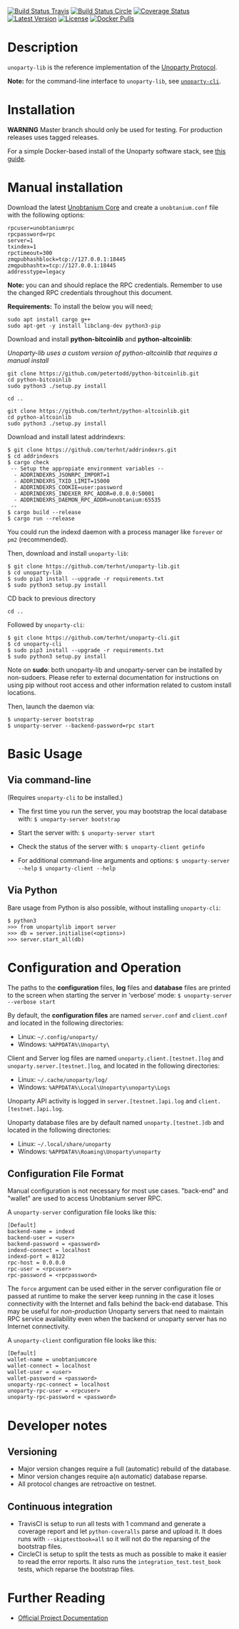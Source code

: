 [![Build Status Travis](https://travis-ci.org/UnopartyXUP/unoparty-lib.svg?branch=develop)](https://travis-ci.org/UnopartyXUP/unoparty-lib)
[![Build Status Circle](https://circleci.com/gh/UnopartyXUP/unoparty-lib.svg?&style=shield)](https://circleci.com/gh/UnopartyXUP/unoparty-lib)
[![Coverage Status](https://coveralls.io/repos/UnopartyXUP/unoparty-lib/badge.png?branch=develop)](https://coveralls.io/r/UnopartyXUP/unoparty-lib?branch=develop)
[![Latest Version](https://pypip.in/version/unoparty-lib/badge.svg)](https://pypi.python.org/pypi/unoparty-lib/)
[![License](https://pypip.in/license/unoparty-lib/badge.svg)](https://pypi.python.org/pypi/unoparty-lib/)
[![Docker Pulls](https://img.shields.io/docker/pulls/unoparty/unoparty-server.svg?maxAge=2592000)](https://hub.docker.com/r/unoparty/unoparty-server/)


# Description
`unoparty-lib` is the reference implementation of the [Unoparty Protocol](https://unoparty.io).

**Note:** for the command-line interface to `unoparty-lib`, see [`unoparty-cli`](https://github.com/terhnt/unoparty-cli).


# Installation

**WARNING** Master branch should only be used for testing. For production releases uses tagged releases.

For a simple Docker-based install of the Unoparty software stack, see [this guide](http://unoparty.io/docs/federated_node/).


# Manual installation

Download the latest [Unobtanium Core](https://github.com/unobtanium-official/unobtanium/releases) and create
a `unobtanium.conf` file with the following options:

```
rpcuser=unobtaniumrpc
rpcpassword=rpc
server=1
txindex=1
rpctimeout=300
zmqpubhashblock=tcp://127.0.0.1:18445
zmqpubhashtx=tcp://127.0.0.1:18445
addresstype=legacy
```
**Note:** you can and should replace the RPC credentials. Remember to use the changed RPC credentials throughout this document.

**Requirements:**
To install the below you will need;
```
sudo apt install cargo g++
sudo apt-get -y install libclang-dev python3-pip
```

Download and install **python-bitcoinlib** and **python-altcoinlib**:

_Unoparty-lib uses a custom version of python-altcoinlib that requires a manual install_

```
git clone https://github.com/petertodd/python-bitcoinlib.git
cd python-bitcoinlib
sudo python3 ./setup.py install

cd ..

git clone https://github.com/terhnt/python-altcoinlib.git
cd python-altcoinlib
sudo python3 ./setup.py install
```

Download and install latest addrindexrs:
```
$ git clone https://github.com/terhnt/addrindexrs.git
$ cd addrindexrs
$ cargo check
 -- Setup the appropiate environment variables --
  - ADDRINDEXRS_JSONRPC_IMPORT=1
  - ADDRINDEXRS_TXID_LIMIT=15000
  - ADDRINDEXRS_COOKIE=user:password
  - ADDRINDEXRS_INDEXER_RPC_ADDR=0.0.0.0:50001
  - ADDRINDEXRS_DAEMON_RPC_ADDR=unobtanium:65535
 --
$ cargo build --release
$ cargo run --release
```

You could run the indexd daemon with a process manager like `forever` or `pm2` (recommended).

Then, download and install `unoparty-lib`:

```
$ git clone https://github.com/terhnt/unoparty-lib.git
$ cd unoparty-lib
$ sudo pip3 install --upgrade -r requirements.txt
$ sudo python3 setup.py install
```

CD back to previous directory
```
cd ..
```

Followed by `unoparty-cli`:

```
$ git clone https://github.com/terhnt/unoparty-cli.git
$ cd unoparty-cli
$ sudo pip3 install --upgrade -r requirements.txt
$ sudo python3 setup.py install
```

Note on **sudo**: both unoparty-lib and unoparty-server can be installed by non-sudoers. Please refer to external documentation for instructions on using pip without root access and other information related to custom install locations.


Then, launch the daemon via:

```
$ unoparty-server bootstrap
$ unoparty-server --backend-password=rpc start
```

# Basic Usage

## Via command-line

(Requires `unoparty-cli` to be installed.)

* The first time you run the server, you may bootstrap the local database with:
	`$ unoparty-server bootstrap`

* Start the server with:
	`$ unoparty-server start`

* Check the status of the server with:
	`$ unoparty-client getinfo`

* For additional command-line arguments and options:
	`$ unoparty-server --help`
	`$ unoparty-client --help`

## Via Python

Bare usage from Python is also possible, without installing `unoparty-cli`:

```
$ python3
>>> from unopartylib import server
>>> db = server.initialise(<options>)
>>> server.start_all(db)
```

# Configuration and Operation

The paths to the **configuration** files, **log** files and **database** files are printed to the screen when starting the server in ‘verbose’ mode:
	`$ unoparty-server --verbose start`

By default, the **configuration files** are named `server.conf` and `client.conf` and located in the following directories:

* Linux: `~/.config/unoparty/`
* Windows: `%APPDATA%\Unoparty\`

Client and Server log files are named `unoparty.client.[testnet.]log` and `unoparty.server.[testnet.]log`, and located in the following directories:

* Linux: `~/.cache/unoparty/log/`
* Windows: `%APPDATA%\Local\Unoparty\unoparty\Logs`

Unoparty API activity is logged in `server.[testnet.]api.log` and `client.[testnet.]api.log`.

Unoparty database files are by default named `unoparty.[testnet.]db` and located in the following directories:

* Linux: `~/.local/share/unoparty`
* Windows: `%APPDATA%\Roaming\Unoparty\unoparty`

## Configuration File Format

Manual configuration is not necessary for most use cases. "back-end" and "wallet" are used to access Unobtanium server RPC.

A `unoparty-server` configuration file looks like this:

	[Default]
	backend-name = indexd
	backend-user = <user>
	backend-password = <password>
	indexd-connect = localhost
	indexd-port = 8122
	rpc-host = 0.0.0.0
	rpc-user = <rpcuser>
	rpc-password = <rpcpassword>

The ``force`` argument can be used either in the server configuration file or passed at runtime to make the server keep running in the case it loses connectivity with the Internet and falls behind the back-end database. This may be useful for *non-production* Unoparty servers that need to maintain RPC service availability even when the backend or unoparty server has no Internet connectivity.

A `unoparty-client` configuration file looks like this:

	[Default]
	wallet-name = unobtaniumcore
	wallet-connect = localhost
	wallet-user = <user>
	wallet-password = <password>
	unoparty-rpc-connect = localhost
	unoparty-rpc-user = <rpcuser>
	unoparty-rpc-password = <password>


# Developer notes

## Versioning

* Major version changes require a full (automatic) rebuild of the database.
* Minor version changes require a(n automatic) database reparse.
* All protocol changes are retroactive on testnet.

## Continuous integration
 - TravisCI is setup to run all tests with 1 command and generate a coverage report and let `python-coveralls` parse and upload it.
   It does runs with `--skiptestbook=all` so it will not do the reparsing of the bootstrap files.
 - CircleCI is setup to split the tests as much as possible to make it easier to read the error reports.
   It also runs the `integration_test.test_book` tests, which reparse the bootstrap files.


# Further Reading

* [Official Project Documentation](http://unoparty.io/docs/)

